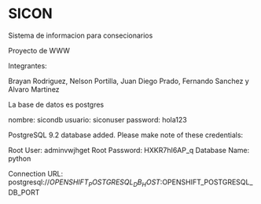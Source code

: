 # SICON

Sistema de informacion para consecionarios 

Proyecto de WWW

Integrantes:

Brayan Rodriguez, Nelson Portilla, Juan Diego Prado, Fernando Sanchez y Alvaro Martinez

La base de datos es postgres

nombre: sicondb
usuario: siconuser
password: hola123

PostgreSQL 9.2 database added.  Please make note of these credentials:

   Root User: adminvwjhget
   Root Password: HXKR7hI6AP_q
   Database Name: python

Connection URL: postgresql://$OPENSHIFT_POSTGRESQL_DB_HOST:$OPENSHIFT_POSTGRESQL_DB_PORT


